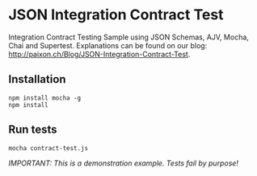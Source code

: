 # JSON Integration Contract Test

Integration Contract Testing Sample using JSON Schemas, AJV, Mocha, Chai and Supertest. Explanations can be found on our blog: http://paixon.ch/Blog/JSON-Integration-Contract-Test.

Installation
---
    npm install mocha -g
    npm install

Run tests
---
    mocha contract-test.js

*IMPORTANT: This is a demonstration example. Tests fail by purpose!*


